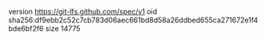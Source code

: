 version https://git-lfs.github.com/spec/v1
oid sha256:df9ebb2c52c7cb783d06aec661bd8d58a26ddbed655ca271672e1f4bde6bf2f6
size 14775

